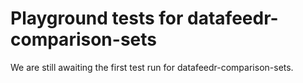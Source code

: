 # Playground tests for datafeedr-comparison-sets
We are still awaiting the first test run for datafeedr-comparison-sets.
